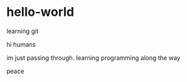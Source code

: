# hello-world
learning git

hi humans

im just passing through.
learning programming along the way

peace
